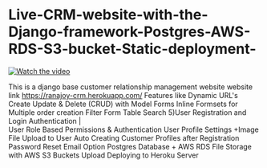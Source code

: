 # Live-CRM-website-with-the-Django-framework-Postgres-AWS-RDS-S3-bucket-Static-deployment-

[![Watch the video](https://img.youtube.com/vi/kqugOgqnKQY/0.jpg)](https://youtu.be/kqugOgqnKQY)</br>

This is a django base customer relationship management website
website link  https://ranajoy-crm.herokuapp.com/  Features like 
Dynamic URL's
Create Update &amp; Delete (CRUD) with Model Forms
Inline Formsets for Multiple order creation
Filter Form Table Search 5)User Registration and Login Authentication |  
User Role Based Permissions &amp; Authentication 
User Profile Settings +Image File Upload to User 
 Auto Creating Customer Profiles after Registration
 Password Reset Email Option
 Postgres Database + AWS RDS 
 File Storage with AWS S3 Buckets Upload 
 Deploying to Heroku Server
